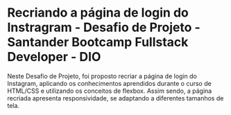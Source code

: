 
# Recriando a página de login do Instragram - Desafio de Projeto - Santander Bootcamp Fullstack Developer - DIO

Neste Desafio de Projeto, foi proposto recriar a página de login do Instagram, aplicando os conhecimentos aprendidos durante o curso de HTML/CSS e utilizando os conceitos de flexbox. Assim sendo, a página recriada apresenta responsividade, se adaptando a diferentes tamanhos de tela.
